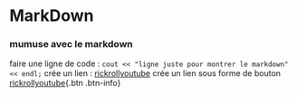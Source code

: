 # MarkDown
### mumuse avec le markdown
faire une ligne de code :  ```cout << "ligne juste pour montrer le markdown" << endl;```
crée un lien : [rickrollyoutube](https://www.youtube.com/watch?v=dQw4w9WgXcQ)
crée un lien sous forme de bouton [rickrollyoutube](https://www.youtube.com/watch?v=dQw4w9WgXcQ){.btn .btn-info}
